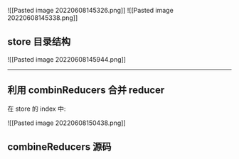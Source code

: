 ![[Pasted image 20220608145326.png]]
![[Pasted image 20220608145338.png]]


## store 目录结构

![[Pasted image 20220608145944.png]]


---
## 利用 combinReducers 合并 reducer

在 store 的 index 中:

![[Pasted image 20220608150438.png]]


## combineReducers 源码

